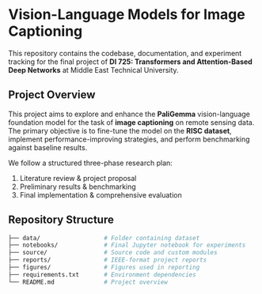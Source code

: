 # Vision-Language Models for Image Captioning

This repository contains the codebase, documentation, and experiment tracking for the final project of **DI 725: Transformers and Attention-Based Deep Networks** at Middle East Technical University.

## Project Overview

This project aims to explore and enhance the **PaliGemma** vision-language foundation model for the task of **image captioning** on remote sensing data. The primary objective is to fine-tune the model on the **RISC dataset**, implement performance-improving strategies, and perform benchmarking against baseline results.

We follow a structured three-phase research plan:
1.  Literature review & project proposal
2.  Preliminary results & benchmarking
3.  Final implementation & comprehensive evaluation

## Repository Structure

```bash
├── data/                  # Folder containing dataset
├── notebooks/             # Final Jupyter notebook for experiments
├── source/                # Source code and custom modules
├── reports/               # IEEE-format project reports
├── figures/               # Figures used in reporting
├── requirements.txt       # Environment dependencies
└── README.md              # Project overview
